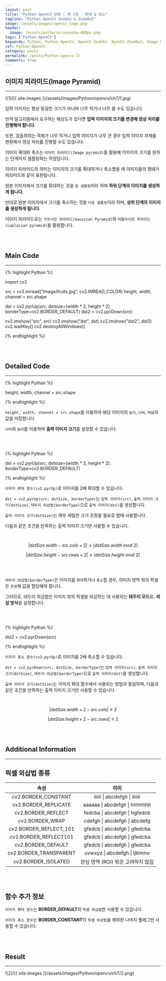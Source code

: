 ```yaml
---
layout: post
title: "Python OpenCV 강좌 : 제 7강 - 확대 & 축소"
tagline: "Python OpenCV ZoomIn & ZoomOut"
image: /assets/images/opencv_logo.png
header:
  image: /assets/patterns/asanoha-400px.png
tags: ['Python-OpenCV']
keywords: Python, Python OpenCV, OpenCV ZoomIn, OpenCV ZoomOut, Image Pyramid
ref: Python-OpenCV
category: posts
permalink: /posts/Python-opencv-7/
comments: true
---
```


## 이미지 피라미드(Image Pyramid) ##
----------

![1]({{ site.images }}/assets/images/Python/opencv/ch7/1.jpg)

입력 이미지는 항상 동일한 크기가 아니며 너무 작거나 너무 클 수도 있습니다.

만약 알고리즘에서 요구하는 해상도가 있다면 **입력 이미지의 크기를 변경해 영상 처리를 진행해야 합니다.**

또한, 검출하려는 객체가 너무 작거나 입력 이미지가 너무 큰 경우 입력 이미지 자체를 변환해서 영상 처리를 진행할 수도 있습니다.

이미지 확대와 축소는 `이미지 피라미드(Image pyramid)`를 활용해 이미지의 크기를 원하는 단계까지 샘플링하는 작업입니다. 

이미지 피라미드의 의미는 이미지의 크기를 확대하거나 축소했을 때 이미지들의 형태가 피라미드와 같이 표현됩니다.

원본 이미지에서 크기를 확대하는 것을 `업 샘플링`이라 하며 **하위 단계의 이미지를 생성하게 됩니다.**

반대로 원본 이미지에서 크기를 축소하는 것을 `다운 샘플링`이라 하며, **상위 단계의 이미지를 생성하게 됩니다.**

이미지 피라미드로는 `가우시안 피라미드(Gaussian Pyramid)`와 `라플라시안 피라미드(Laplacian pyramid)`를 활용합니다.

<br>
<br>

## Main Code ##
----------

{% highlight Python %}

import cv2

src = cv2.imread("Image/fruits.jpg", cv2.IMREAD_COLOR)
height, width, channel = src.shape

dst = cv2.pyrUp(src, dstsize=(width * 2, height * 2), borderType=cv2.BORDER_DEFAULT)
dst2 = cv2.pyrDown(src)

cv2.imshow("src", src)
cv2.imshow("dst", dst)
cv2.imshow("dst2", dst2)
cv2.waitKey()
cv2.destroyAllWindows()

{% endhighlight %}

<br>
<br>

## Detailed Code ##
----------

{% highlight Python %}

height, width, channel = src.shape

{% endhighlight %}

`height, width, channel = src.shape`를 이용하여 해당 이미지의 `높이`, `너비`, `채널`의 값을 저장합니다.

`너비`와 `높이`를 이용하여 **출력 이미지 크기**를 설정할 수 있습니다.

<br>
<br>

{% highlight Python %}

dst = cv2.pyrUp(src, dstsize=(width * 2, height * 2), borderType=cv2.BORDER_DEFAULT)

{% endhighlight %}

`이미지 확대 함수(cv2.pyrUp)`로 이미지를 2배 확대할 수 있습니다.

`dst = cv2.pyrUp(src, dstSize, borderType)`는 `입력 이미지(src)`, `출력 이미지 크기(dstSize)`, `테두리 외삽법(borderType)`으로 `출력 이미지(dst)`을 생성합니다.

`출력 이미지 크기(dstSize)`는 매우 세밀한 크기 조정을 필요로 할때 사용합니다.

다음과 같은 조건을 만족하는 출력 이미지 크기만 사용할 수 있습니다.

<br>

$$ \left | dstSize.width - src.cols × 2 \right | \leq (dstSize.width \ mod \ 2) $$

$$ \left | dstSize.height - src.rows × 2 \right | \leq (dstSize.height \ mod \ 2) $$

<br>
<br>

`테두리 외삽법(borderType)`은 이미지를 `확대`하거나 `축소`할 경우, 이미지 영역 밖의 픽셀은 `추정`해 값을 할당해야 합니다.

그러므로, 테두리 외삽법은 이미지 밖의 픽셀을 외삽하는 데 사용되는 **테두리 모드**로, **외삽 방식**을 설정합니다.

<br>
<br>

{% highlight Python %}

dst2 = cv2.pyrDown(src)

{% endhighlight %}

`이미지 축소 함수(cv2.pyrUp)`로 이미지를 2배 축소할 수 있습니다.

`dst = cv2.pyrDown(src, dstSize, borderType)`는 `입력 이미지(src)`, `출력 이미지 크기(dstSize)`, `테두리 외삽법(borderType)`으로 `출력 이미지(dst)`을 생성합니다.

`출력 이미지 크기(dstSize)`는 이미지 확대 함수에서 사용되는 방법과 동일하며, 다음과 같은 조건을 만족하는 출력 이미지 크기만 사용할 수 있습니다.

<br>

$$ \left | dstSize.width × 2 - src.cols \right | \leq 2 $$

$$ \left | dstSize.height × 2 - src.rows \right | \leq 2 $$

<br>
<br>

## Additional Information ##
----------

## 픽셀 외삽법 종류 ##

|          속성          |                의미                |
|:----------------------:|:----------------------------------:|
|   cv2.BORDER_CONSTANT  |       iiiiii \| abcdefgh \| iiiiiii      |
|  cv2.BORDER_REPLICATE  |       aaaaaa \| abcdefgh \| hhhhhhh      |
|   cv2.BORDER_REFLECT   |       fedcba \| abcdefgh \| hgfedcb      |
|     cv2.BORDER_WRAP    |       cdefgh \| abcdefgh \| abcdefg      |
| cv2.BORDER_REFLECT_101 |       gfedcb \| abcdefgh \| gfedcba      |
|  cv2.BORDER_REFLECT101 |       gfedcb \| abcdefgh \| gfedcba      |
|   cv2.BORDER_DEFAULT   |       gfedcb \| abcdefgh \| gfedcba      |
| cv2.BORDER_TRANSPARENT |       uvwxyz \| abcdefgh \| ijklmno      |
|   cv2.BORDER_ISOLATED  | 관심 영역 (ROI) 밖은 고려하지 않음 |

<br>
<br>

## 함수 추가 정보 ##

`이미지 확대 함수`는 **BORDER_DEFAULT**의 `픽셀 외삽법`만 사용할 수 있습니다. 

`이미지 축소 함수`는 **BORDER_CONSTANT**의 `픽셀 외삽법`을 제외한 나머지 플래그만 사용할 수 있습니다.

<br>
<br>

## Result ##
----------

![2]({{ site.images }}/assets/images/Python/opencv/ch7/2.png)
